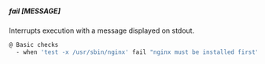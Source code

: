 ##### fail [MESSAGE]

Interrupts execution with a message displayed on stdout.

```bash
@ Basic checks
  - when 'test -x /usr/sbin/nginx' fail "nginx must be installed first"
```
